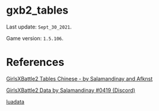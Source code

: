 # gxb2_tables

Last update: `Sept_30_2021`.

Game version: `1.5.106`.

# References

[GirlsXBattle2 Tables Chinese - by Salamandinay and Afknst](https://docs.google.com/spreadsheets/d/1BjbP3idmRVeBVPRaE5wyyyTwM7gAv0vH4ZXIQ3S8xbM/edit#gid=725990214)

[GirlsXBattle2 Data by Salamandinay #0419 (Discord)](https://docs.google.com/spreadsheets/d/14LepRzkMoStHXfFlnGFAPcUH99zCoALY6m0qysrRlgA/edit#gid=1187364502)

[luadata](https://github.com/leafvmaple/luadata)
